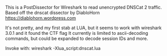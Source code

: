 This is a PostDissector for Wireshark to read unencrypted DNSCat 2 traffic.
Based off the dnscat dissector by DiabloHorn https://diablohorn.wordpress.com

It's not pretty, and my first stab at LUA, but it seems to work with wireshark 3.0.1 and it found the CTF flag
It currently is limited to ascii-decoding commands, but could be expanded to decode session IDs and more.

Invoke with: wireshark -Xlua_script:dnscat.lua
